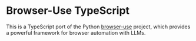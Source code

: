 # Browser-Use TypeScript

This is a TypeScript port of the Python [browser-use](https://github.com/browser-use/browser-use) project, which provides a powerful framework for browser automation with LLMs.
